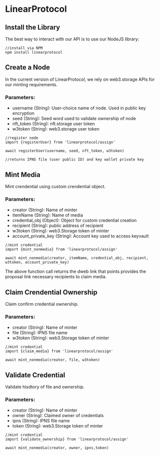# LinearProtocol



## Install the Library

The best way to interact with our API is to use our NodeJS library:

```
//install via NPM 
npm install linearprotocol

```
## Create a Node

In the current version of LinearProtocol, we rely on web3.storage APIs for our minting requirements.

### Parameters:

- username (String): User-choice name of node. Used in public key encryption
- seed (String): Seed word used to validate ownership of node
- nft_token (String): nft.storage user token
- w3token (String): web3.storage user token

```
//register node 
import {registerUser} from 'linearprotocol/assign'

await registerUser(username, seed, nft_token, w3token)

//returns IPNS file (user public ID) and key wallet private key

```

## Mint Media 

Mint crendential using custom crendential object. 

### Parameters:

- creator (String): Name of minter
- itemName (String): Name of media
- credential_obj (Object): Object for custom credential creation
- recipient (String): public address of recipient
- w3token (String): web3.Storage token of minter
- account_private_key (String): Account key used to access keyvault 

```
//mint credential
import {mint_nonmedia} from 'linearprotocol/assign'

await mint_nonmedia(creator, itemName, credential_obj, recipient, w3token, account_private_key)

```
The above function call returns the dweb link that points provides the proposal link necessary recipients to claim media. 

## Claim Crendential Ownership

Claim confirm credential ownership. 

### Parameters:

- creator (String): Name of minter
- file (String): IPNS file name
- w3token (String): web3.Storage token of minter

```
//mint credential
import {claim_media} from 'linearprotocol/assign'

await mint_nonmedia(creator, file, w3token)

```

## Validate Credential

Validate hisdtory of file and ownership. 

### Parameters:

- creator (String): Name of minter
- owner (String): Claimed owner of credentials 
- ipns (String): IPNS file name
- token (String): web3.Storage token of minter

```
//mint credential
import {validate_ownership} from 'linearprotocol/assign'

await mint_nonmedia(creator, owner, ipns,token)

```





